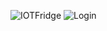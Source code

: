 ![IOTFridge](https://github.com/user-attachments/assets/c39c100d-1d74-451b-81f0-ddfbb9da3f91)
![Login](https://github.com/user-attachments/assets/454d8f6f-c30a-49b0-9cb5-ef5dfc213746)
